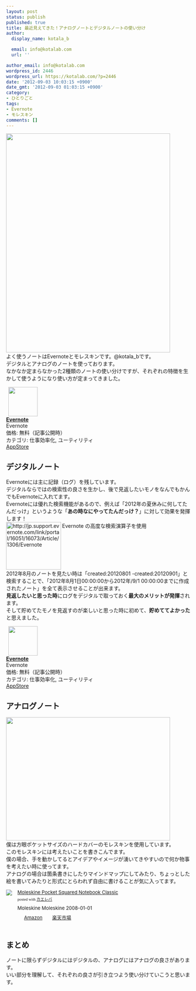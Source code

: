 ```yaml
---
layout: post
status: publish
published: true
title: 最近見えてきた！アナログノートとデジタルノートの使い分け
author:
  display_name: kotala_b

  email: info@kotalab.com
  url: ''

author_email: info@kotalab.com
wordpress_id: 2446
wordpress_url: https://kotalab.com/?p=2446
date: '2012-09-03 10:03:15 +0900'
date_gmt: '2012-09-03 01:03:15 +0900'
category:
- ひとりごと
tags:
- Evernote
- モレスキン
comments: []
---
```

<p><a href="https://kotalab.com/wp-content/uploads/note_120903_02.jpg" target="_blank"><img src="https://kotalab.com/wp-content/uploads/note_120903_02.jpg" alt="" title="note_120903_02" width="448" height="597" class="alignnone size-full wp-image-2456" /></a><br />
よく使うノートはEvernoteとモレスキンです。@kotala_bです。<br />
デジタルとアナログのノートを使っております。<br />
なかなか定まらなかった2種類のノートの使い分けですが、それぞれの特徴を生かして使うようになり使い方が定まってきました。<br />
<!--more--></p>
<div class="applink">
<div class="applinkimg"><a href="https://itunes.apple.com/jp/app/evernote/id281796108?mt=8&uo=4&at=10l4yU" rel="nofollow" target="_blank"><img hspace="6" src="http://a1527.phobos.apple.com/us/r30/Purple/v4/d6/af/ec/d6afec25-4d92-7b99-833b-14727820b3af/mzl.fwrhqtje.png" width="80" /></a></div>
<div class="applinktext">
<div class="applinktitle"><strong><a href="https://itunes.apple.com/jp/app/evernote/id281796108?mt=8&uo=4&at=10l4yU" rel="nofollow" target="_blank">Evernote</a></strong></div>
<div class="applinkinfo">Evernote</div>
<div class="applinkinfo">価格: 無料（記事公開時）</div>
<div class="applinkinfo">カテゴリ: 仕事効率化, ユーティリティ</div>
</div>
<div class="clear"></div>
<div class="appstorelink"><a href="https://itunes.apple.com/jp/app/evernote/id281796108?mt=8&uo=4&at=10l4yU" rel="nofollow" target="_blank">AppStore</a></div>
</div>
<h2>デジタルノート</h2>
<p>Evernoteには主に記録（ログ）を残しています。<br />
デジタルならではの検索性の良さを生かし、後で見返したいモノをなんでもかんでもEvernoteに入れてます。<br />
Evernoteには優れた検索機能があるので、例えば「2012年の夏休みに何してたんだっけ」というような「<strong>あの時なにやってたんだっけ？</strong>」に対して効果を発揮します！<br />
<span class="removed_link" title="jp.support.evernote.com/link/portal/16051/16073/Article/1306/Evernote"><img src="https://capture.heartrails.com/150x130?http://jp.support.evernote.com/link/portal/16051/16073/Article/1306/Evernote" alt="http://jp.support.evernote.com/link/portal/16051/16073/Article/1306/Evernote" width="150" height="130" align="left" /></span><span class="removed_link" title="jp.support.evernote.com/link/portal/16051/16073/Article/1306/Evernote">Evernote の高度な検索演算子を使用</span><br style="clear:both;" />2012年8月のノートを見たい時は「created:20120801 -created:20120901」と検索することで、「2012年8月1日00:00:00から2012年/9/1 00:00:00までに作成されたノート」を全て表示させることが出来ます。<br />
<strong>見返したいと思った時</strong>にログをデジタルで取っておく<strong>最大のメリットが発揮</strong>されます。<br />
そして貯めてたモノを見返すのが楽しいと思った時に初めて、<strong>貯めててよかった</strong>と思えました。</p>
<div class="applink">
<div class="applinkimg"><a href="https://itunes.apple.com/jp/app/evernote/id281796108?mt=8&uo=4&at=10l4yU" rel="nofollow" target="_blank"><img hspace="6" src="http://a1527.phobos.apple.com/us/r30/Purple/v4/d6/af/ec/d6afec25-4d92-7b99-833b-14727820b3af/mzl.fwrhqtje.png" width="80" /></a></div>
<div class="applinktext">
<div class="applinktitle"><strong><a href="https://itunes.apple.com/jp/app/evernote/id281796108?mt=8&uo=4&at=10l4yU" rel="nofollow" target="_blank">Evernote</a></strong></div>
<div class="applinkinfo">Evernote</div>
<div class="applinkinfo">価格: 無料（記事公開時）</div>
<div class="applinkinfo">カテゴリ: 仕事効率化, ユーティリティ</div>
</div>
<div class="clear"></div>
<div class="appstorelink"><a href="https://itunes.apple.com/jp/app/evernote/id281796108?mt=8&uo=4&at=10l4yU" rel="nofollow" target="_blank">AppStore</a></div>
</div>
<h2>アナログノート</h2>
<p><a href="https://kotalab.com/wp-content/uploads/note_120903_01.jpg" target="_blank"><img src="https://kotalab.com/wp-content/uploads/note_120903_01.jpg" alt="" title="note_120903_01" width="448" height="336" class="alignnone size-full wp-image-2457" /></a><br />
僕は方眼ポケットサイズのハードカバーのモレスキンを使用しています。<br />
このモレスキンには考えたいことを書きこんでます。<br />
僕の場合、手を動かしてるとアイデアやイメージが湧いてきやすいので何か物事を考えたい時に使ってます。<br />
アナログの場合は箇条書きにしたりマインドマップにしてみたり、ちょっとした絵を書いてみたりと形式にとらわれず自由に書けることが気に入ってます。</p>
<div class="kaerebalink-box" style="text-align:left;padding-bottom:20px;font-size:small;/zoom: 1;overflow: hidden;">
<div class="kaerebalink-image" style="float:left;margin:0 15px 10px 0;"><a href="https://www.amazon.co.jp/exec/obidos/ASIN/888370102X/same-22/ref=nosim/" rel="nofollow" target="_blank"><img src="https://images-fe.ssl-images-amazon.com/images/I/41qu4frgjkL._SL160_.jpg" style="border: none;" /></a></div>
<div class="kaerebalink-info" style="line-height:120%;/zoom: 1;overflow: hidden;">
<div class="kaerebalink-name" style="margin-bottom:10px;line-height:120%"><a href="https://www.amazon.co.jp/exec/obidos/ASIN/888370102X/same-22/ref=nosim/" rel="nofollow" target="_blank">Moleskine Pocket Squared Notebook Classic</a>
<div class="kaerebalink-powered-date" style="font-size:8pt;margin-top:5px;font-family:verdana;line-height:120%">posted with <a href="https://kaereba.com" target="_blank">カエレバ</a></div>
</div>
<div class="kaerebalink-detail" style="margin-bottom:5px;">Moleskine Moleskine 2008-01-01    </div>
<div class="kaerebalink-link1" style="margin-top:10px;">
<div class="shoplinkamazon" style="display:inline;margin-right:5px;background: url('https://img.yomereba.com/tam_k_01.gif') 0 0 no-repeat;padding: 2px 0 2px 18px;white-space: nowrap;"><a href="https://www.amazon.co.jp/gp/search?keywords=Moleskine%20Pocket%20Squared%20Notebook%20Classic&__mk_ja_JP=%83J%83%5E%83J%83i&tag=same-22" rel="nofollow" target="_blank" title="アマゾン" >Amazon</a></div>
<div class="shoplinkrakuten" style="display:inline;margin-right:5px;background: url('https://img.yomereba.com/tam_k_01.gif') 0 -50px no-repeat;padding: 2px 0 2px 18px;white-space: nowrap;"><a href="https://hb.afl.rakuten.co.jp/hgc/0fa7afc8.bbfc196a.0fa7afc9.d56c38f1/?pc=http%3A%2F%2Fsearch.rakuten.co.jp%2Fsearch%2Fmall%2FMoleskine%2520Pocket%2520Squared%2520Notebook%2520Classic%2F-%2Ff.1-p.1-s.1-sf.0-st.A-v.2%3Fx%3D0%26scid%3Daf_ich_link_urltxt%26m%3Dhttp%3A%2F%2Fm.rakuten.co.jp%2F" rel="nofollow" target="_blank" title="楽天市場" >楽天市場</a></div>
</div>
</div>
<div class="booklink-footer" style="clear: left"></div>
</div>
<h2>まとめ</h2>
<p>ノートに限らずデジタルにはデジタルの、アナログにはアナログの良さがあります。<br />
いい部分を理解して、それぞれの良さが引き立つよう使い分けていこうと思います。</p>
